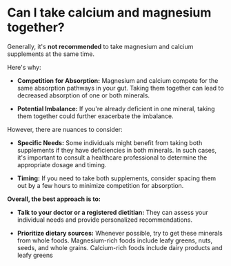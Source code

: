 # Can I take calcium and magnesium together?

Generally, it's **not recommended** to take magnesium and calcium supplements at the same time.

Here's why:

- **Competition for Absorption:** Magnesium and calcium compete for the same absorption pathways in your gut. Taking them together can lead to decreased absorption of one or both minerals.  

- **Potential Imbalance:** If you're already deficient in one mineral, taking them together could further exacerbate the imbalance.

However, there are nuances to consider:

- **Specific Needs:** Some individuals might benefit from taking both supplements if they have deficiencies in both minerals. In such cases, it's important to consult a healthcare professional to determine the appropriate dosage and timing.

- **Timing:** If you need to take both supplements, consider spacing them out by a few hours to minimize competition for absorption.

**Overall, the best approach is to:**

- **Talk to your doctor or a registered dietitian:** They can assess your individual needs and provide personalized recommendations.

- **Prioritize dietary sources:** Whenever possible, try to get these minerals from whole foods. Magnesium-rich foods include leafy greens, nuts, seeds, and whole grains. Calcium-rich foods include dairy products and leafy greens